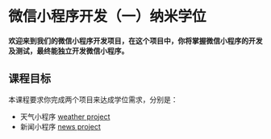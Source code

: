 # 微信小程序开发（一）纳米学位
#### 欢迎来到我们的微信小程序开发项目，在这个项目中，你将掌握微信小程序的开发及测试，最终能独立开发微信小程序。

## 课程目标
本课程要求你完成两个项目来达成学位需求，分别是：
* 天气小程序 [weather project](https://www.google.com)
* 新闻小程序 [news project](https://www.google.com)

